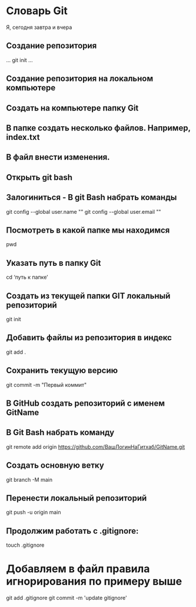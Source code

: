 # Словарь Git
Я, сегодня завтра и вчера
## Создание репозитория 

...
git init
...
## Создание репозитория на локальном компьютере

## Создать на компьютере папку Git
## В папке создать несколько файлов. Например, index.txt
## В файл внести изменения.
## Открыть git bash
## Залогиниться - В git Bash набрать команды
git config --global user.name "" 
git config --global user.email ""
## Посмотреть в какой папке мы находимся
pwd
## Указать путь в папку Git
cd ‘путь к папке’
## Создать из текущей папки GIT локальный репозиторий
git init
## Добавить файлы из репозитория в индекс
git add .
## Сохранить текущую версию
git commit -m "Первый коммит"
## В GitHub создать репозиторий с именем GitName
## В Git Bash набрать команду
git remote add origin https://github.com/ВашЛогинНаГитхаб/GitName.git
## Создать основную ветку
git branch -M main
## Перенести локальный репозиторий
git push -u origin main
## Продолжим работать с .gitignore:
touch .gitignore
# Добавляем в файл правила игнорирования по примеру выше
git add .gitignore
git commit -m 'update gitignore'
